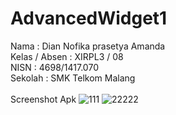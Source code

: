 # AdvancedWidget1
Nama : Dian Nofika prasetya Amanda <br>
Kelas / Absen : XIRPL3 / 08 <br>
NISN : 4698/1417.070 <br>
Sekolah : SMK Telkom Malang <br> 
<br>
Screenshot Apk
![111](https://cloud.githubusercontent.com/assets/22007761/22324180/4e572660-e3da-11e6-8b35-bff0a4334842.jpeg)
![22222](https://cloud.githubusercontent.com/assets/22007761/22324195/681910e0-e3da-11e6-968b-685279895400.jpeg)
